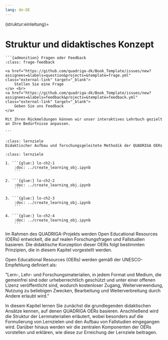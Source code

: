 ```yaml
---
lang: de-DE
---
```


(struktur:einleitung)=
# Struktur und didaktisches Konzept

````{margin}
```{admonition} Fragen oder Feedback 
:class: frage-feedback

<a href="https://github.com/quadriga-dk/Book_Template/issues/new?assignees=&labels=question&projects=&template=frage.yml" class="external-link" target="_blank">
    Stellen Sie eine Frage
</a> <br>
<a href="https://github.com/quadriga-dk/Book_Template/issues/new?assignees=&labels=feedback&projects=&template=feedback.yml" class="external-link" target="_blank">
    Geben Sie uns Feedback
</a>

Mit Ihren Rückmeldungen können wir unser interaktives Lehrbuch gezielt an Ihre Bedürfnisse anpassen.

```
````

```{admonition} Groblernziel
:class: lernziele
Didaktischer Aufbau und forschungsgeleitete Methodik der QUADRIGA OERs
```

````{admonition} Feinlernziele
:class: lernziele

1. ```{glue:} lo-ch2-1
    :doc: ../create_learning_obj.ipynb
    ```

2. ```{glue:} lo-ch2-2
    :doc: ../create_learning_obj.ipynb
    ```

3. ```{glue:} lo-ch2-3
    :doc: ../create_learning_obj.ipynb
    ```

4. ```{glue:} lo-ch2-4
    :doc: ../create_learning_obj.ipynb
    ```

````

Im Rahmen des QUADRIGA-Projekts werden Open Educational Resources (OERs) entwickelt, die auf realen Forschungsfragen und Fallstudien basieren. Die didaktische Konzeption dieser OERs folgt bestimmten Prinzipien, die in diesem Kapitel vorgestellt werden.

Open Educational Resources (OERs) werden gemäß der UNESCO-Empfehlung definiert als:

"Lern-, Lehr- und Forschungsmaterialien, in jedem Format und Medium, die gemeinfrei sind oder urheberrechtlich geschützt und unter einer offenen Lizenz veröffentlicht sind, wodurch kostenloser Zugang, Weiterverwendung, Nutzung zu beliebigen Zwecken, Bearbeitung und Weiterverbreitung durch Andere erlaubt wird."

In diesem Kapitel lernen Sie zunächst die grundlegenden didaktischen Ansätze kennen, auf denen QUADRIGA OERs basieren. Anschließend wird die Struktur der Lernmaterialien erläutert, wobei besonders auf die Formulierung von Lernzielen und den Aufbau von Fallstudien eingegangen wird. Darüber hinaus werden wir die zentralen Komponenten der OERs vorstellen und erklären, wie diese zur Erreichung der Lernziele beitragen.